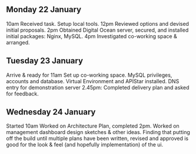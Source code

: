 Monday 22 January
-----------------

10am Received task. Setup local tools.
12pm Reviewed options and devised initial proposals.
2pm Obtained Digital Ocean server, secured, and installed initial packages: Nginx, MySQL.
4pm Investigated co-working space & arranged.

Tuesday 23 January
------------------

Arrive & ready for 11am
Set up co-working space. 
MySQL privileges, accounts and database.
Virtual Environment and APIStar installed.
DNS entry for demonstration server
2.45pm: Completed delivery plan and asked for feedback.

Wednesday 24 January
--------------------

Started 10am
Worked on Architecture Plan, completed 2pm.
Worked on management dashboard design sketches & other ideas.
Finding that putting off the build until multiple plans have been written, revised and approved is good for the look & feel (and hopefully implementation) of the ui.

